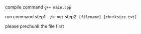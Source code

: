 compile command
`g++ main.cpp`

run command
step1.
`./a.out`
step2.
`[filename] [chunksize.txt]`

please prechunk the file first

